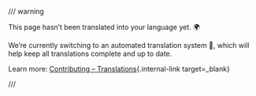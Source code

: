 /// warning

This page hasn’t been translated into your language yet. 🌍

We’re currently switching to an automated translation system 🤖, which will help keep all translations complete and up to date.

Learn more: [Contributing – Translations](https://fastapi.tiangolo.com/contributing/#translations){.internal-link target=_blank}

///
